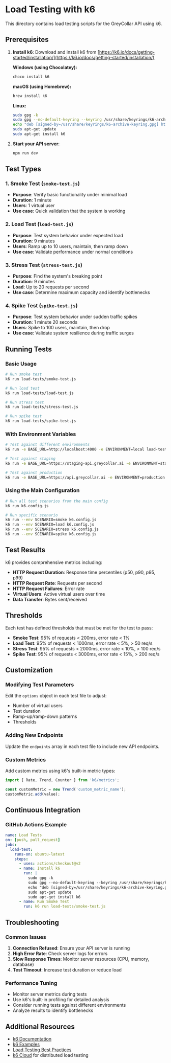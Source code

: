 # Load Testing with k6

This directory contains load testing scripts for the GreyCollar API using k6.

## Prerequisites

1. **Install k6**: Download and install k6 from [https://k6.io/docs/getting-started/installation/](https://k6.io/docs/getting-started/installation/)

   **Windows (using Chocolatey):**
   ```bash
   choco install k6
   ```

   **macOS (using Homebrew):**
   ```bash
   brew install k6
   ```

   **Linux:**
   ```bash
   sudo gpg -k
   sudo gpg --no-default-keyring --keyring /usr/share/keyrings/k6-archive-keyring.gpg --keyserver hkp://keyserver.ubuntu.com:80 --recv-keys C5AD17C747E3415A3642D57D77C6C491D6AC1D69
   echo "deb [signed-by=/usr/share/keyrings/k6-archive-keyring.gpg] https://dl.k6.io/deb stable main" | sudo tee /etc/apt/sources.list.d/k6.list
   sudo apt-get update
   sudo apt-get install k6
   ```

2. **Start your API server**:
   ```bash
   npm run dev
   ```

## Test Types

### 1. Smoke Test (`smoke-test.js`)
- **Purpose**: Verify basic functionality under minimal load
- **Duration**: 1 minute
- **Users**: 1 virtual user
- **Use case**: Quick validation that the system is working

### 2. Load Test (`load-test.js`)
- **Purpose**: Test system behavior under expected load
- **Duration**: 9 minutes
- **Users**: Ramp up to 10 users, maintain, then ramp down
- **Use case**: Validate performance under normal conditions

### 3. Stress Test (`stress-test.js`)
- **Purpose**: Find the system's breaking point
- **Duration**: 9 minutes
- **Load**: Up to 20 requests per second
- **Use case**: Determine maximum capacity and identify bottlenecks

### 4. Spike Test (`spike-test.js`)
- **Purpose**: Test system behavior under sudden traffic spikes
- **Duration**: 1 minute 20 seconds
- **Users**: Spike to 100 users, maintain, then drop
- **Use case**: Validate system resilience during traffic surges

## Running Tests

### Basic Usage

```bash
# Run smoke test
k6 run load-tests/smoke-test.js

# Run load test
k6 run load-tests/load-test.js

# Run stress test
k6 run load-tests/stress-test.js

# Run spike test
k6 run load-tests/spike-test.js
```

### With Environment Variables

```bash
# Test against different environments
k6 run -e BASE_URL=http://localhost:4000 -e ENVIRONMENT=local load-tests/load-test.js

# Test against staging
k6 run -e BASE_URL=https://staging-api.greycollar.ai -e ENVIRONMENT=staging load-tests/load-test.js

# Test against production
k6 run -e BASE_URL=https://api.greycollar.ai -e ENVIRONMENT=production load-tests/load-test.js
```

### Using the Main Configuration

```bash
# Run all test scenarios from the main config
k6 run k6.config.js

# Run specific scenario
k6 run --env SCENARIO=smoke k6.config.js
k6 run --env SCENARIO=load k6.config.js
k6 run --env SCENARIO=stress k6.config.js
k6 run --env SCENARIO=spike k6.config.js
```

## Test Results

k6 provides comprehensive metrics including:

- **HTTP Request Duration**: Response time percentiles (p50, p90, p95, p99)
- **HTTP Request Rate**: Requests per second
- **HTTP Request Failures**: Error rate
- **Virtual Users**: Active virtual users over time
- **Data Transfer**: Bytes sent/received

## Thresholds

Each test has defined thresholds that must be met for the test to pass:

- **Smoke Test**: 95% of requests < 200ms, error rate < 1%
- **Load Test**: 95% of requests < 1000ms, error rate < 5%, > 50 req/s
- **Stress Test**: 95% of requests < 2000ms, error rate < 10%, > 100 req/s
- **Spike Test**: 95% of requests < 3000ms, error rate < 15%, > 200 req/s

## Customization

### Modifying Test Parameters

Edit the `options` object in each test file to adjust:
- Number of virtual users
- Test duration
- Ramp-up/ramp-down patterns
- Thresholds

### Adding New Endpoints

Update the `endpoints` array in each test file to include new API endpoints.

### Custom Metrics

Add custom metrics using k6's built-in metric types:
```javascript
import { Rate, Trend, Counter } from 'k6/metrics';

const customMetric = new Trend('custom_metric_name');
customMetric.add(value);
```

## Continuous Integration

### GitHub Actions Example

```yaml
name: Load Tests
on: [push, pull_request]
jobs:
  load-test:
    runs-on: ubuntu-latest
    steps:
      - uses: actions/checkout@v2
      - name: Install k6
        run: |
          sudo gpg -k
          sudo gpg --no-default-keyring --keyring /usr/share/keyrings/k6-archive-keyring.gpg --keyserver hkp://keyserver.ubuntu.com:80 --recv-keys C5AD17C747E3415A3642D57D77C6C491D6AC1D69
          echo "deb [signed-by=/usr/share/keyrings/k6-archive-keyring.gpg] https://dl.k6.io/deb stable main" | sudo tee /etc/apt/sources.list.d/k6.list
          sudo apt-get update
          sudo apt-get install k6
      - name: Run Smoke Test
        run: k6 run load-tests/smoke-test.js
```

## Troubleshooting

### Common Issues

1. **Connection Refused**: Ensure your API server is running
2. **High Error Rate**: Check server logs for errors
3. **Slow Response Times**: Monitor server resources (CPU, memory, database)
4. **Test Timeout**: Increase test duration or reduce load

### Performance Tuning

- Monitor server metrics during tests
- Use k6's built-in profiling for detailed analysis
- Consider running tests against different environments
- Analyze results to identify bottlenecks

## Additional Resources

- [k6 Documentation](https://k6.io/docs/)
- [k6 Examples](https://github.com/grafana/k6-examples)
- [Load Testing Best Practices](https://k6.io/docs/testing-guides/)
- [k6 Cloud](https://k6.io/cloud/) for distributed load testing
